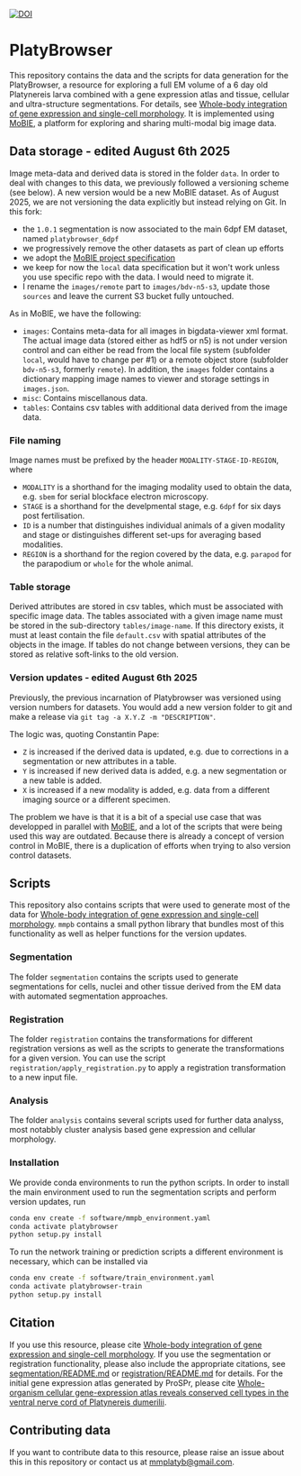 [![DOI](https://zenodo.org/badge/238514327.svg)](https://zenodo.org/badge/latestdoi/238514327)

# PlatyBrowser

This repository contains the data and the scripts for data generation for the PlatyBrowser, a resource for exploring a full EM volume of a 6 day old Platynereis larva combined with a gene expression atlas and tissue, cellular and ultra-structure segmentations.
For details, see [Whole-body integration of gene expression and single-cell morphology](https://www.biorxiv.org/content/10.1101/2020.02.26.961037v1).
It is implemented using [MoBIE](https://github.com/mobie/mobie), a platform for exploring and sharing multi-modal big image data.

## Data storage - edited August 6th 2025

Image meta-data and derived data is stored in the folder `data`. In order to deal with changes to this data, we previously followed a versioning scheme (see below). A new version would be a new MoBIE dataset. As of August 2025, we are not versioning the data explicitly but instead relying on Git.
In this fork:

* the `1.0.1` segmentation is now associated to the main 6dpf EM dataset, named `platybrowser_6dpf`
* we progressively remove the other datasets as part of clean up efforts
* we adopt the [MoBIE project specification](https://mobie.github.io/specs/mobie_spec.html)
* we keep for now the `local` data specification but it won't work unless you use specific repo with the data. I would need to migrate it.
* I rename the `images/remote` part to `images/bdv-n5-s3`, update those `sources` and leave the current S3 bucket fully untouched.

As in MoBIE, we have the following:
- `images`: Contains meta-data for all images in bigdata-viewer xml format. The actual image data (stored either as hdf5 or n5) is not under version control and can either be read from the local file system (subfolder `local`, would have to change per #1) or a remote object store (subfolder `bdv-n5-s3`, formerly `remote`). In addition, the `images` folder contains a dictionary mapping image names to viewer and storage settings in `images.json`.
- `misc`: Contains miscellanous data.
- `tables`: Contains csv tables with additional data derived from the image data.

### File naming

Image names must be prefixed by the header `MODALITY-STAGE-ID-REGION`, where
- `MODALITY` is a shorthand for the imaging modality used to obtain the data, e.g. `sbem` for serial blockface electron microscopy.
- `STAGE` is a shorthand for the develpmental stage, e.g. `6dpf` for six days post fertilisation.
- `ID` is a number that distinguishes individual animals of a given modality and stage or distinguishes different set-ups for averaging based modalities.
- `REGION` is a shorthand for the region covered by the data, e.g. `parapod` for the parapodium or `whole` for the whole animal.

### Table storage

Derived attributes are stored in csv tables, which must be associated with specific image data.
The tables associated with a given image name must be stored in the sub-directory `tables/image-name`.
If this directory exists, it must at least contain the file `default.csv` with spatial attributes of the objects in the image. If tables do not change between versions, they can be stored as relative soft-links to the old version.

### Version updates - edited August 6th 2025

Previously, the previous incarnation of Platybrowser was versioned using version numbers for datasets. You would add a new version folder to git and make a release via `git tag -a X.Y.Z -m "DESCRIPTION"`. 

The logic was, quoting Constantin Pape:
- `Z` is increased if the derived data is updated, e.g. due to corrections in a segmentation or new attributes in a table.
- `Y` is increased if new derived data is added, e.g. a new segmentation or a new table is added.
- `X` is increased if a new modality is added, e.g. data from a different imaging source or a different specimen.

The problem we have is that it is a bit of a special use case that was developped in parallel with [MoBIE](https://github.com/mobie/mobie), and a lot
of the scripts that were being used this way are outdated. Because there is already a concept of version control in MoBIE, there is a duplication of efforts
when trying to also version control datasets.

## Scripts

This repository also contains scripts that were used to generate most of the data for [Whole-body integration of gene expression and single-cell morphology](https://www.biorxiv.org/content/10.1101/2020.02.26.961037v1). `mmpb` contains a small python library that bundles most of this functionality as well as helper functions for the version updates.

### Segmentation

The folder `segmentation` contains the scripts used to generate segmentations for cells, nuclei and other tissue derived from the EM data with automated segmentation approaches.

### Registration

The folder `registration` contains the transformations for different registration versions as well as the scripts
to generate the transformations for a given version. You can use the script `registration/apply_registration.py` to apply a registration transformation to a new input file.

### Analysis

The folder `analysis` contains several scripts used for further data analyss, most notabbly cluster analysis based gene expression and cellular morphology.

### Installation

We provide conda environments to run the python scripts. In order to install the main environment used to run the segmentation scripts and perform version updates, run
```bash
conda env create -f software/mmpb_environment.yaml
conda activate platybrowser
python setup.py install
```

To run the network training or prediction scripts a different environment is necessary, which can be installed via
```bash
conda env create -f software/train_environment.yaml
conda activate platybrowser-train
python setup.py install
```

## Citation

If you use this resource, please cite [Whole-body integration of gene expression and single-cell morphology](https://www.biorxiv.org/content/10.1101/2020.02.26.961037v1).
If you use the segmentation or registration functionality, please also include the appropriate citations, see [segmentation/README.md](https://github.com/platybrowser/platybrowser-backend/blob/master/segmentation/README.md) 
or [registration/README.md](https://github.com/platybrowser/platybrowser-backend/blob/master/registration/README.md) for details. For the initial gene expression atlas generated by ProSPr, please cite [Whole-organism cellular gene-expression atlas reveals conserved cell types in the ventral nerve cord of Platynereis dumerilii](https://www.pnas.org/content/114/23/5878.short).


## Contributing data

If you want to contribute data to this resource, please raise an issue about this in this repository or contact us at mmplatyb@gmail.com.
